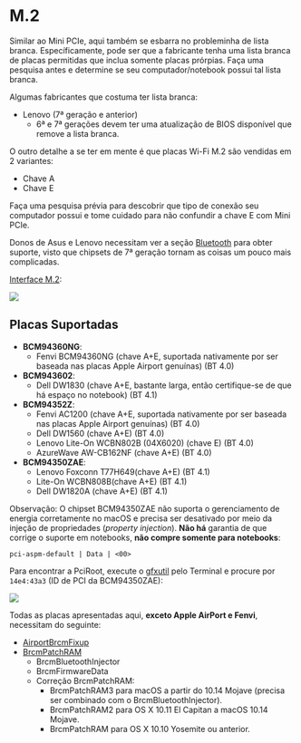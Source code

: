# M.2

Similar ao Mini PCIe, aqui também se esbarra no probleminha de lista branca. Específicamente, pode ser que a fabricante tenha uma lista branca de placas permitidas que inclua somente placas prórpias. Faça uma pesquisa antes e determine se seu computador/notebook possui tal lista branca.

Algumas fabricantes que costuma ter lista branca:

* Lenovo (7ª geração e anterior)
  * 6ª e 7ª gerações devem ter uma atualização de BIOS disponível que remove a lista branca.

O outro detalhe a se ter em mente é que placas Wi-Fi M.2 são vendidas em 2 variantes:

* Chave A
* Chave E

Faça uma pesquisa prévia para descobrir que tipo de conexão seu computador possui e tome cuidado para não confundir a chave E com Mini PCIe.

Donos de Asus e Lenovo necessitam ver a seção [Bluetooth](/misc/bluetooth.md) para obter suporte, visto que chipsets de 7ª geração tornam as coisas um pouco mais complicadas.

[Interface M.2](https://www.techtudo.com.br/listas/noticia/2016/05/msata-pcie-m2-nvm-conheca-diferencas-entre-interfaces-de-ssds.html):

![](https://i.imgur.com/jBP1D3t.jpg)

## Placas Suportadas

* **BCM94360NG**:
  * Fenvi BCM94360NG (chave A+E, suportada nativamente por ser baseada nas placas Apple Airport genuínas) (BT 4.0)
* **BCM943602**:
  * Dell DW1830 (chave A+E, bastante larga, então certifique-se de que há espaço no notebook) (BT 4.1)
* **BCM94352Z**:
  * Fenvi AC1200 (chave A+E, suportada nativamente por ser baseada nas placas Apple Airport genuínas) (BT 4.0)
  * Dell DW1560 (chave A+E) (BT 4.0)
  * Lenovo Lite-On WCBN802B (04X6020) (chave E) (BT 4.0)
  * AzureWave AW-CB162NF (chave A+E) (BT 4.0)
* **BCM94350ZAE**:
  * Lenovo Foxconn T77H649(chave A+E) (BT 4.1)
  * Lite-On WCBN808B(chave A+E) (BT 4.1)
  * Dell DW1820A (chave A+E) (BT 4.1)

Observação: O chipset BCM94350ZAE não suporta o gerenciamento de energia corretamente no macOS e precisa ser desativado por meio da injeção de propriedades (*property injection*). **Não há** garantia de que corrige o suporte em notebooks, **não compre somente para notebooks**:

```
pci-aspm-default | Data | <00>
```
Para encontrar a PciRoot, execute o [gfxutil](https://github.com/acidanthera/gfxutil/releases) pelo Terminal e procure por `14e4:43a3` (ID de PCI da BCM94350ZAE):

![](https://media.discordapp.net/attachments/456913818467958789/681959522432057363/Screen_Shot_2020-02-25_at_1.23.03_PM.png?width=1674&height=895)

Todas as placas apresentadas aqui, **exceto Apple AirPort e Fenvi**, necessitam do seguinte:

* [AirportBrcmFixup](https://github.com/acidanthera/AirportBrcmFixup/releases)
* [BrcmPatchRAM](https://github.com/acidanthera/BrcmPatchRAM/releases)
  * BrcmBluetoothInjector
  * BrcmFirmwareData
  * Correção BrcmPatchRAM:
    * BrcmPatchRAM3 para macOS a partir do 10.14 Mojave (precisa ser combinado com o BrcmBluetoothInjector).
    * BrcmPatchRAM2 para OS X 10.11 El Capitan a macOS 10.14 Mojave.
    * BrcmPatchRAM para OS X 10.10 Yosemite ou anterior.
